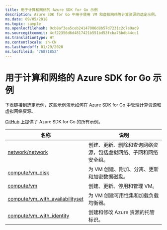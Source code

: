 ```yaml
---
title: 用于计算和网络的 Azure SDK for Go 示例
description: Azure SDK for Go 中用于使用 VM 和虚拟网络等计算资源的选定示例。
ms.date: 09/05/2018
ms.topic: sample
ms.openlocfilehash: 9cb8af3ea5ceb24147006d8b57d7231c2c7e9ad9
ms.sourcegitcommit: 4cf22356d6d4817421b551bd53fcba76bdb44cc1
ms.translationtype: HT
ms.contentlocale: zh-CN
ms.lasthandoff: 01/29/2020
ms.locfileid: "76871852"
---
```

# <a name="azure-sdk-for-go-samples-for-compute-and-networking"></a>用于计算和网络的 Azure SDK for Go 示例

下表链接到选定示例，这些示例演示如何在 Azure SDK for Go 中管理计算资源和虚拟网络资源。

[GitHub](https://github.com/Azure-Samples/azure-sdk-for-go-samples) 上提供了 Azure SDK for Go 的所有示例。

| 名称 | 说明 |
|------|-------------|
| [network/network](https://github.com/Azure-Samples/azure-sdk-for-go-samples/blob/master/network/network.go) | 创建、更新、删除和查询网络资源，包括虚拟网络、子网和网络安全组。 |
| [compute/vm_disk](https://github.com/Azure-Samples/azure-sdk-for-go-samples/blob/master/compute/vm_disk.go) | 为 VM 创建、附加、分离、更新和加密数据磁盘。 |
| [compute/vm](https://github.com/Azure-Samples/azure-sdk-for-go-samples/blob/master/compute/vm.go) | 创建、更新、停用和管理 VM。 |
| [compute/vm_with_availabilityset](https://github.com/Azure-Samples/azure-sdk-for-go-samples/blob/master/compute/vm_with_availabilityset.go) | 为 VM 创建可用性集和加载负载均衡器。 |
| [compute/vm_with_identity](https://github.com/Azure-Samples/azure-sdk-for-go-samples/blob/master/compute/vm_with_identity.go) | 创建和修改 Azure 资源的托管标识。 | 
